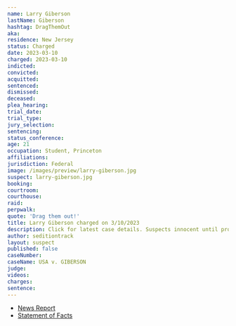 ```yaml
---
name: Larry Giberson
lastName: Giberson
hashtag: DragThemOut
aka:
residence: New Jersey
status: Charged
date: 2023-03-10
charged: 2023-03-10
indicted:
convicted:
acquitted:
sentenced:
dismissed:
deceased:
plea_hearing:
trial_date:
trial_type:
jury_selection:
sentencing:
status_conference:
age: 21
occupation: Student, Princeton
affiliations:
jurisdiction: Federal
image: /images/preview/larry-giberson.jpg
suspect: larry-giberson.jpg
booking:
courtroom:
courthouse:
raid:
perpwalk:
quote: 'Drag them out!'
title: Larry Giberson charged on 3/10/2023
description: Click for latest case details. Suspects innocent until proven guilty.
author: seditiontrack
layout: suspect
published: false
caseNumber: 
caseName: USA v. GIBERSON
judge:
videos:
charges:
sentence:
---
```

- [News Report](https://www.cbsnews.com/news/larry-giberson-princeton-student-charged-jan-6-capitol-attack/)
- [Statement of Facts](https://storage.courtlistener.com/recap/gov.uscourts.dcd.253038/gov.uscourts.dcd.253038.1.1.pdf)